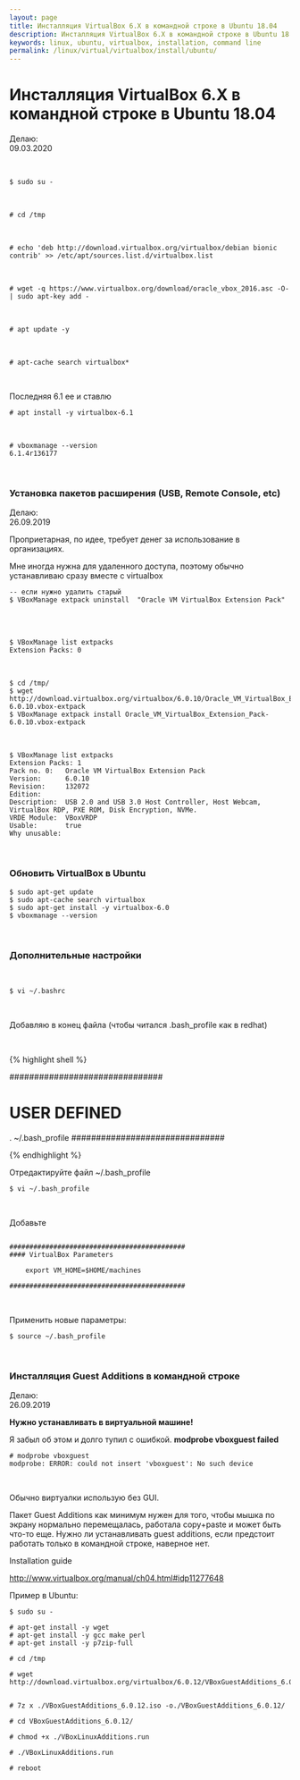 ```yaml
---
layout: page
title: Инсталляция VirtualBox 6.X в командной строке в Ubuntu 18.04
description: Инсталляция VirtualBox 6.X в командной строке в Ubuntu 18.04
keywords: linux, ubuntu, virtualbox, installation, command line
permalink: /linux/virtual/virtualbox/install/ubuntu/
---
```


# Инсталляция VirtualBox 6.X в командной строке в Ubuntu 18.04

Делаю:  
09.03.2020

<br/>

    $ sudo su -

<!--
    # cp /etc/apt/sources.list /etc/apt/sources.list.orig

<br/>

-- # echo 'deb http://download.virtualbox.org/virtualbox/debian bionic contrib' >> /etc/apt/sources.list

-->

<br/>

    # cd /tmp

<br/>

    # echo 'deb http://download.virtualbox.org/virtualbox/debian bionic contrib' >> /etc/apt/sources.list.d/virtualbox.list

<br/>

    # wget -q https://www.virtualbox.org/download/oracle_vbox_2016.asc -O- | sudo apt-key add -

<br/>

    # apt update -y

<br/>

    # apt-cache search virtualbox*

<br/>

Последняя 6.1 ее и ставлю

    # apt install -y virtualbox-6.1

<br/>

    # vboxmanage --version
    6.1.4r136177

<br/>

### Установка пакетов расширения (USB, Remote Console, etc)

Делаю:  
26.09.2019

Проприетарная, по идее, требует денег за использование в организациях.

Мне иногда нужна для удаленного доступа, поэтому обычно устанавливаю сразу вместе с virtualbox

    -- если нужно удалить старый
    $ VBoxManage extpack uninstall  "Oracle VM VirtualBox Extension Pack"

<br/>

<br/>

    $ VBoxManage list extpacks
    Extension Packs: 0

<br/>    
    
    $ cd /tmp/
    $ wget http://download.virtualbox.org/virtualbox/6.0.10/Oracle_VM_VirtualBox_Extension_Pack-6.0.10.vbox-extpack
    $ VBoxManage extpack install Oracle_VM_VirtualBox_Extension_Pack-6.0.10.vbox-extpack

<br/>

    $ VBoxManage list extpacks
    Extension Packs: 1
    Pack no. 0:   Oracle VM VirtualBox Extension Pack
    Version:      6.0.10
    Revision:     132072
    Edition:
    Description:  USB 2.0 and USB 3.0 Host Controller, Host Webcam, VirtualBox RDP, PXE ROM, Disk Encryption, NVMe.
    VRDE Module:  VBoxVRDP
    Usable:       true
    Why unusable:

<br/>

### Обновить VirtualBox в Ubuntu

    $ sudo apt-get update
    $ sudo apt-cache search virtualbox
    $ sudo apt-get install -y virtualbox-6.0
    $ vboxmanage --version

<br/>

### Дополнительные настройки

<br/>

    $ vi ~/.bashrc

<br/>

Добавляю в конец файла (чтобы читался .bash_profile как в redhat)

<br/>

{% highlight shell %}

###############################

# USER DEFINED

. ~/.bash_profile
###############################

{% endhighlight %}

Отредактируйте файл ~/.bash_profile

    $ vi ~/.bash_profile

<br/>

Добавьте

```shell

############################################
#### VirtualBox Parameters

    export VM_HOME=$HOME/machines

############################################

```

<br/>

Применить новые параметры:

    $ source ~/.bash_profile

<br/>

### Инсталляция Guest Additions в командной строке

Делаю:  
26.09.2019

**Нужно устанавливать в виртуальной машине!**

Я забыл об этом и долго тупил с ошибкой. **modprobe vboxguest failed**

    # modprobe vboxguest
    modprobe: ERROR: could not insert 'vboxguest': No such device

<br/>

Обычно виртуалки использую без GUI.

Пакет Guest Additions как минимум нужен для того, чтобы мышка по экрану нормально перемещалась, работала copy+paste и может быть что-то еще. Нужно ли устанавливать guest additions, если предстоит работать только в командной строке, наверное нет.

Installation guide

http://www.virtualbox.org/manual/ch04.html#idp11277648

Пример в Ubuntu:

    $ sudo su -

    # apt-get install -y wget
    # apt-get install -y gcc make perl
    # apt-get install -y p7zip-full

    # cd /tmp

    # wget http://download.virtualbox.org/virtualbox/6.0.12/VBoxGuestAdditions_6.0.12.iso


    # 7z x ./VBoxGuestAdditions_6.0.12.iso -o./VBoxGuestAdditions_6.0.12/

    # cd VBoxGuestAdditions_6.0.12/

    # chmod +x ./VBoxLinuxAdditions.run

    # ./VBoxLinuxAdditions.run

    # reboot

<!--

<br/>

### Работа с Plugin в Vagrant

    $ vagrant plugin list
    $ vagrant plugin update


<br/>

Словил ошибку:

**modprobe vboxguest failed**

 # apt-get install -y virtualbox-dkms
    # apt-get install -y virtualbox-guest-dkms
    # apt-get install -y linux-headers-virtual

Не помогло.

    # /sbin/rcvboxadd quicksetup all

 -->

<!-- <br/>




Еще возможные варианты:

    # modprobe vboxdrv
    # modprobe vboxvideo
    # modprobe vboxsf


    # ./VBoxLinuxAdditions.run -->

<!--


На клиенте, после инсталляции guest additions можно выполнить команды:

    $ VBoxClient

    Options:

      --clipboard            start the shared clipboard service
      --draganddrop          start the drag and drop service
      --display              start the display management service
      --checkhostversion start the host version notifier service
      --seamless             start the seamless windows service
      -d, --nodaemon         continue running as a system service

Буфер обмена постоянно перестает работать.

К сожалению, мне пока не удалось найти решения, которое позволило бы полностью побороть данную проблему.

Как вариант,

// Найти процесс clipboard

    $ ps -Af | grep VBoxClient

// кильнуть его по -9

    $ kill -9

// Стартовать его заново

    $ VBoxClient --clipboard

Или попробовать использовать команды:

    $ killall VBoxClient

    $ VBoxClient-all

Если гостевая машина windows, можно попробовать убить процесс VBoxTray.exe

// Investigating shared clipboard problems on X11 guests or hosts

https://www.virtualbox.org/wiki/X11Clipboard


-->
